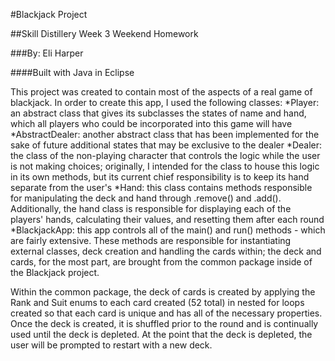 #Blackjack Project

##Skill Distillery Week 3 Weekend Homework

###By: Eli Harper

####Built with Java in Eclipse

This project was created to contain most of the aspects of a real game of blackjack. In order to create this app, I used the following classes:
*Player: an abstract class that gives its subclasses the states of name and hand, which all players who could be incorporated into this game will have
*AbstractDealer: another abstract class that has been implemented for the sake of future additional states that may be exclusive to the dealer
*Dealer: the class of the non-playing character that controls the logic while the user is not making choices; originally, I intended for the class to house this logic in its own methods, but its current chief responsibility is to keep its hand separate from the user's
*Hand: this class contains methods responsible for manipulating the deck and hand through .remove() and .add(). Additionally, the hand class is responsible for displaying each of the players' hands, calculating their values, and resetting them after each round
*BlackjackApp: this app controls all of the main() and run() methods - which are fairly extensive. These methods are responsible for instantiating external classes, deck creation and handling the cards within; the deck and cards, for the most part, are brought from the common package inside of the Blackjack project.


Within the common package, the deck of cards is created by applying the Rank and Suit enums to each card created (52 total) in nested for loops created so that each card is unique and has all of the necessary properties. Once the deck is created, it is shuffled prior to the round and is continually used until the deck is depleted. At the point that the deck is depleted, the user will be prompted to restart with a new deck.
